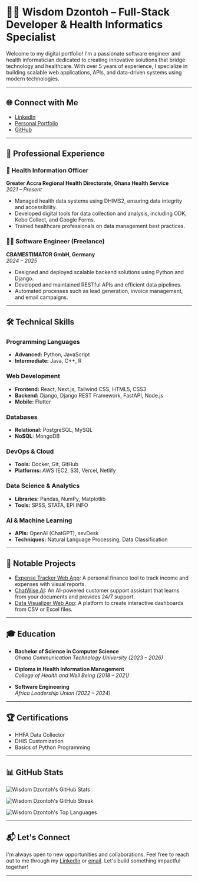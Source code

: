 # 👨‍💻 Wisdom Dzontoh – Full-Stack Developer & Health Informatics Specialist

Welcome to my digital portfolio! I'm a passionate software engineer and health informatician dedicated to creating innovative solutions that bridge technology and healthcare. With over 5 years of experience, I specialize in building scalable web applications, APIs, and data-driven systems using modern technologies.

---

## 🌐 Connect with Me

- [LinkedIn](https://www.linkedin.com/in/wisdom-dzontoh-563430195/)
- [Personal Portfolio](https://wisdomdzontoh.vercel.app/)
- [GitHub](https://github.com/wisdomdzontoh)

---

## 💼 Professional Experience

### 🏥 Health Information Officer
**Greater Accra Regional Health Directorate, Ghana Health Service**  
*2021 – Present*

- Managed health data systems using DHIMS2, ensuring data integrity and accessibility.
- Developed digital tools for data collection and analysis, including ODK, Kobo Collect, and Google Forms.
- Trained healthcare professionals on data management best practices.

### 🧑‍💻 Software Engineer (Freelance)
**CBAMESTIMATOR GmbH, Germany**  
*2024 – 2025*

- Designed and deployed scalable backend solutions using Python and Django.
- Developed and maintained RESTful APIs and efficient data pipelines.
- Automated processes such as lead generation, invoice management, and email campaigns.

---

## 🛠️ Technical Skills

### Programming Languages

- **Advanced:** Python, JavaScript
- **Intermediate:** Java, C++, R

### Web Development

- **Frontend:** React, Next.js, Tailwind CSS, HTML5, CSS3
- **Backend:** Django, Django REST Framework, FastAPI, Node.js
- **Mobile:** Flutter

### Databases

- **Relational:** PostgreSQL, MySQL
- **NoSQL:** MongoDB

### DevOps & Cloud

- **Tools:** Docker, Git, GitHub
- **Platforms:** AWS (EC2, S3), Vercel, Netlify

### Data Science & Analytics

- **Libraries:** Pandas, NumPy, Matplotlib
- **Tools:** SPSS, STATA, EPI INFO

### AI & Machine Learning

- **APIs:** OpenAI (ChatGPT), sevDesk
- **Techniques:** Natural Language Processing, Data Classification

---

## 📂 Notable Projects

- [Expense Tracker Web App](https://expenses-tracker-eosin-one.vercel.app/): A personal finance tool to track income and expenses with visual reports.
- [ChatWise AI](https://chatwise-ai.vercel.app/): An AI-powered customer support assistant that learns from your documents and provides 24/7 support.
- [Data Visualizer Web App](https://github.com/wisdomdzontoh/dataviz-frontend): A platform to create interactive dashboards from CSV or Excel files.

---

## 🎓 Education

- **Bachelor of Science in Computer Science**  
  *Ghana Communication Technology University (2023 – 2026)*

- **Diploma in Health Information Management**  
  *College of Health and Well Being (2018 – 2021)*

- **Software Engineering**  
  *Africa Leadership Union (2022 – 2024)*

---

## 🏆 Certifications

- HHFA Data Collector
- DHIS Customization
- Basics of Python Programming

---

## 📊 GitHub Stats

![Wisdom Dzontoh's GitHub Stats](https://github-readme-stats.vercel.app/api?username=wisdomdzontoh&theme=dark&hide_border=false&include_all_commits=false&count_private=false)

![Wisdom Dzontoh's GitHub Streak](https://github-readme-streak-stats.herokuapp.com/?user=wisdomdzontoh&theme=dark&hide_border=false)

![Wisdom Dzontoh's Top Languages](https://github-readme-stats.vercel.app/api/top-langs/?username=wisdomdzontoh&theme=dark&hide_border=false&include_all_commits=false&count_private=false&layout=compact)

---

## 📬 Let's Connect

I'm always open to new opportunities and collaborations. Feel free to reach out to me through my [LinkedIn](https://www.linkedin.com/in/wisdom-dzontoh-563430195/) or [email](mailto:wisdomdzontoh@gmail.com). Let's build something impactful together!

---
